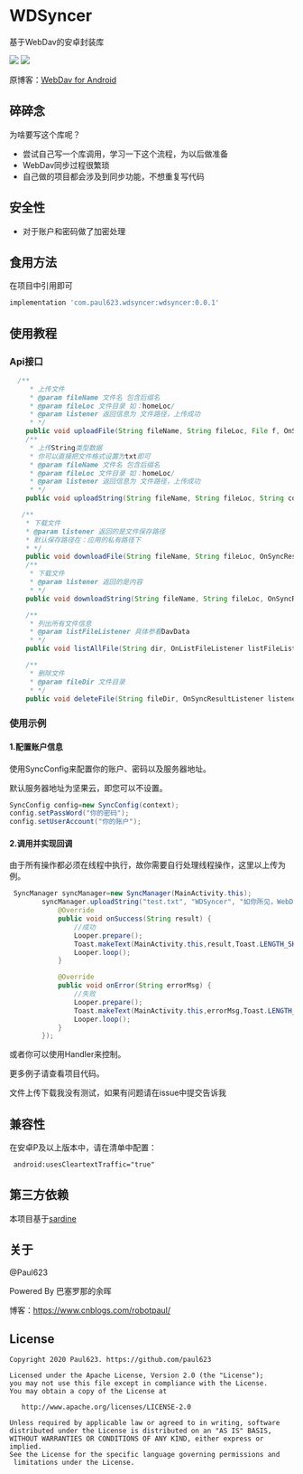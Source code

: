 # WDSyncer

基于WebDav的安卓封装库

[![](https://img.shields.io/badge/license-Apache%202-blue.svg)](https://www.apache.org/licenses/LICENSE-2.0)
[![](https://img.shields.io/badge/version-0.0.1-yellow.svg)](https://bintray.com/beta/#/paul623/maven/wdsyncer?tab=overview)

原博客：[WebDav for Android](https://www.cnblogs.com/robotpaul/p/12005045.html)

## 碎碎念

为啥要写这个库呢？

* 尝试自己写一个库调用，学习一下这个流程，为以后做准备
* WebDav同步过程很繁琐
* 自己做的项目都会涉及到同步功能，不想重复写代码

## 安全性

* 对于账户和密码做了加密处理

## 食用方法

在项目中引用即可

```groovy
implementation 'com.paul623.wdsyncer:wdsyncer:0.0.1'
```

## 使用教程

### Api接口

```java
  /**
     * 上传文件
     * @param fileName 文件名 包含后缀名
     * @param fileLoc 文件目录 如：homeLoc/
     * @param listener 返回信息为 文件路径，上传成功
     * */
    public void uploadFile(String fileName, String fileLoc, File f, OnSyncResultListener listener);
    /**
     * 上传String类型数据
     * 你可以直接把文件格式设置为txt即可
     * @param fileName 文件名 包含后缀名
     * @param fileLoc 文件目录 如：homeLoc/
     * @param listener 返回信息为 文件路径，上传成功
     * */
    public void uploadString(String fileName, String fileLoc, String content, OnSyncResultListener listener);

   /**
    * 下载文件
    * @param listener 返回的是文件保存路径
    * 默认保存路径在：应用的私有路径下
    * */
    public void downloadFile(String fileName, String fileLoc, OnSyncResultListener listener);
    /**
     * 下载文件
     * @param listener 返回的是内容
     * */
    public void downloadString(String fileName, String fileLoc, OnSyncResultListener listener);

    /**
     * 列出所有文件信息
     * @param listFileListener 具体参看DavData
     * */
    public void listAllFile(String dir, OnListFileListener listFileListener);

    /**
     * 删除文件
     * @param fileDir 文件目录
     * */
    public void deleteFile(String fileDir, OnSyncResultListener listener);
```

### 使用示例

#### 1.配置账户信息

使用SyncConfig来配置你的账户、密码以及服务器地址。

默认服务器地址为坚果云，即您可以不设置。

```java
SyncConfig config=new SyncConfig(context);
config.setPassWord("你的密码");
config.setUserAccount("你的账户");
```

#### 2.调用并实现回调

由于所有操作都必须在线程中执行，故你需要自行处理线程操作，这里以上传为例。

```java
 SyncManager syncManager=new SyncManager(MainActivity.this);
        syncManager.uploadString("test.txt", "WDSyncer", "如你所见，WebDavSyncer已经配置成功！", new OnSyncResultListener() {
            @Override
            public void onSuccess(String result) {
                //成功
                Looper.prepare();
                Toast.makeText(MainActivity.this,result,Toast.LENGTH_SHORT).show();
                Looper.loop();
            }

            @Override
            public void onError(String errorMsg) {
                //失败
                Looper.prepare();
                Toast.makeText(MainActivity.this,errorMsg,Toast.LENGTH_SHORT).show();
                Looper.loop();
            }
        });
```

或者你可以使用Handler来控制。

更多例子请查看项目代码。

文件上传下载我没有测试，如果有问题请在issue中提交告诉我

## 兼容性

在安卓P及以上版本中，请在清单中配置：

```xml
 android:usesCleartextTraffic="true"
```

## 第三方依赖

本项目基于[sardine](https://github.com/thegrizzlylabs/sardine-android)

## 关于

@Paul623

Powered By 巴塞罗那的余晖

博客：https://www.cnblogs.com/robotpaul/

## License

```
Copyright 2020 Paul623. https://github.com/paul623

Licensed under the Apache License, Version 2.0 (the "License");
you may not use this file except in compliance with the License.
You may obtain a copy of the License at

   http://www.apache.org/licenses/LICENSE-2.0

Unless required by applicable law or agreed to in writing, software
distributed under the License is distributed on an "AS IS" BASIS,
WITHOUT WARRANTIES OR CONDITIONS OF ANY KIND, either express or implied.
See the License for the specific language governing permissions and
 limitations under the License.
```
